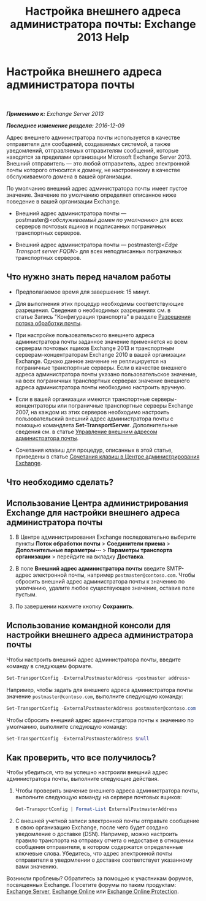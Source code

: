 ﻿---
title: 'Настройка внешнего адреса администратора почты: Exchange 2013 Help'
TOCTitle: Настройка внешнего адреса администратора почты
ms:assetid: 6b0c8675-3238-462d-8973-b52305fb90d2
ms:mtpsurl: https://technet.microsoft.com/ru-ru/library/Bb430765(v=EXCHG.150)
ms:contentKeyID: 52061233
ms.date: 04/30/2018
mtps_version: v=EXCHG.150
ms.translationtype: HT
---

# Настройка внешнего адреса администратора почты

 

_**Применимо к:** Exchange Server 2013_

_**Последнее изменение раздела:** 2016-12-09_

Адрес внешнего администратора почты используется в качестве отправителя для сообщений, создаваемых системой, а также уведомлений, отправляемых отправителям сообщений, которые находятся за пределами организации Microsoft Exchange Server 2013. Внешний отправитель — это любой отправитель, адрес электронной почты которого относится к домену, не настроенному в качестве обслуживаемого домена в вашей организации.

По умолчанию внешний адрес администратора почты имеет пустое значение. Значение по умолчанию определяет описанное ниже поведение в вашей организации Exchange.

  - Внешний адрес администратора почты — postmaster@\<*обслуживаемый домен по умолчанию*\> для всех серверов почтовых ящиков и подписанных пограничных транспортных серверов.

  - Внешний адрес администратора почты — postmaster@\<*Edge Transport server FQDN*\> для всех неподписанных пограничных транспортных серверов.

## Что нужно знать перед началом работы

  - Предполагаемое время для завершения: 15 минут.

  - Для выполнения этих процедур необходимы соответствующие разрешения. Сведения о необходимых разрешениях см. в статье Запись "Конфигурация транспорта" в разделе [Разрешения потока обработки почты](mail-flow-permissions-exchange-2013-help.md).

  - При настройке пользовательского внешнего адреса администратора почты заданное значение применяется ко всем серверам почтовых ящиков Exchange 2013 и транспортным серверам-концентраторам Exchange 2010 в вашей организации Exchange. Однако данное значение не реплицируется на пограничные транспортные серверы. Если в качестве внешнего адреса администратора почты указано пользовательское значение, на всех пограничных транспортных серверах значение внешнего адреса администратора почты необходимо настроить вручную.

  - Если в вашей организации имеются транспортные серверы-концентраторы или пограничные транспортные серверы Exchange 2007, на каждом из этих серверов необходимо настроить пользовательский внешний адрес администратора почты с помощью командлета **Set-TransportServer**. Дополнительные сведения см. в статье [Управление внешним адресом администратора почты](https://go.microsoft.com/fwlink/?linkid=279922).

  - Сочетания клавиш для процедур, описанных в этой статье, приведены в статье [Сочетания клавиш в Центре администрирования Exchange](keyboard-shortcuts-in-the-exchange-admin-center-exchange-online-protection-help.md).

## Что необходимо сделать?

## Использование Центра администрирования Exchange для настройки внешнего адреса администратора почты

1.  В Центре администрирования Exchange последовательно выберите пункты **Поток обработки почты** \> **Соединители приема** \> **Дополнительные параметры**![Значок дополнительных параметров](images/JJ150550.5381819e-3b21-4873-8714-e9b956290b28(EXCHG.150).gif "Значок дополнительных параметров") \> **Параметры транспорта организации** \> перейдите на вкладку **Доставка**.

2.  В поле **Внешний адрес администратора почты** введите SMTP-адрес электронной почты, например `postmaster@contoso.com`. Чтобы сбросить внешний адрес администратора почты к значению по умолчанию, удалите любое существующее значение, оставив поле пустым.

3.  По завершении нажмите кнопку **Сохранить**.

## Использование командной консоли для настройки внешнего адреса администратора почты

Чтобы настроить внешний адрес администратора почты, введите команду в следующем формате.

```powershell
Set-TransportConfig -ExternalPostmasterAddress <postmaster address>
```

Например, чтобы задать для внешнего адреса администратора почты значение `postmaster@contoso.com`, выполните следующую команду:

```powershell
Set-TransportConfig -ExternalPostmasterAddress postmaster@contoso.com
```

Чтобы сбросить внешний адрес администратора почты к значению по умолчанию, выполните следующую команду:

```powershell
Set-TransportConfig -ExternalPostmasterAddress $null
```

## Как проверить, что все получилось?

Чтобы убедиться, что вы успешно настроили внешний адрес администратора почты, выполните следующие действия.

1.  Чтобы проверить значение внешнего адреса администратора почты, выполните следующую команду на сервере почтовых ящиков:
    
    ```powershell
	Get-TransportConfig | Format-List ExternalPostmasterAddress
	```

2.  С внешней учетной записи электронной почты отправьте сообщение в свою организацию Exchange, после чего будет создано уведомление о доставке (DSN). Например, можно настроить правило транспорта на отправку отчета о недоставке в отношении сообщения отправителя, в котором содержатся определенные ключевые слова. Убедитесь, что адрес электронной почты отправителя в уведомлении о доставке соответствует указанному вами значению.

Возникли проблемы? Обратитесь за помощью к участникам форумов, посвященных Exchange. Посетите форумы по таким продуктам: [Exchange Server](https://go.microsoft.com/fwlink/p/?linkid=60612), [Exchange Online](https://go.microsoft.com/fwlink/p/?linkid=267542) или [Exchange Online Protection](https://go.microsoft.com/fwlink/p/?linkid=285351).

